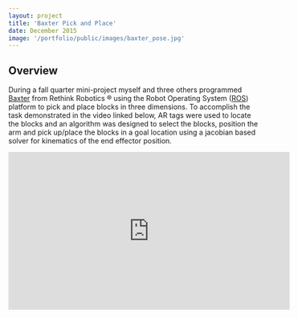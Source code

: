 ```yaml
---
layout: project
title: 'Baxter Pick and Place'
date: December 2015
image: '/portfolio/public/images/baxter_pose.jpg'
---
```


## Overview
During a fall quarter mini-project myself and three others programmed <a href="http://www.rethinkrobotics.com/baxter/">Baxter</a> from Rethink Robotics &#174; using the Robot Operating System (<a href="http://www.ros.org/">ROS</a>) platform to pick and place blocks in three dimensions. To accomplish the task demonstrated in the video linked below, AR tags were used to locate the blocks and an algorithm was designed to select the blocks, position the arm and pick up/place the blocks in a goal location using a jacobian based solver for kinematics of the end effector position.

<p align="center">
<iframe width="560" height="315" src="https://www.youtube.com/embed/wu7xhpNeSyo" frameborder="0" allowfullscreen></iframe></p>
